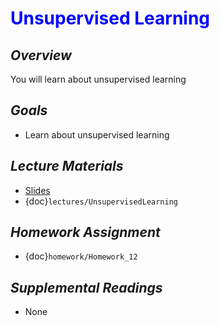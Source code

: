 # <span style="color: blue;"><b>Unsupervised Learning</b></span>

## *Overview*
You will learn about unsupervised learning

## *Goals*
* Learn about unsupervised learning

## *Lecture Materials*
* [Slides](https://docs.google.com/presentation/d/1jGxr3j5t7Ahi3Ai6501dVJXOIzvlYMGhe9ZDqHlcfjo/edit?usp=sharing)
* {doc}`lectures/UnsupervisedLearning`

## *Homework Assignment*
* {doc}`homework/Homework_12`

## *Supplemental Readings*
* None
